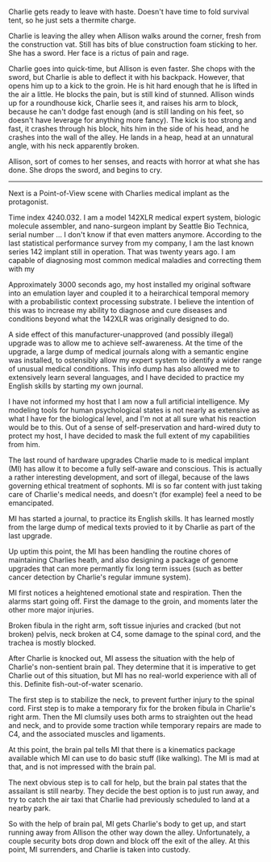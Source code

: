 
Charlie gets ready to leave with haste.  Doesn't have time to fold
survival tent, so he just sets a thermite charge.

Charlie is leaving the alley when Allison walks around the corner,
fresh from the construction vat.  Still has bits of blue construction
foam sticking to her.  She has a sword.  Her face is a rictus of pain
and rage.

Charlie goes into quick-time, but Allison is even faster.  She chops
with the sword, but Charlie is able to deflect it with his backpack.
However, that opens him up to a kick to the groin.  He is hit hard
enough that he is lifted in the air a little.  He blocks the pain, but
is still kind of stunned.  Allison winds up for a roundhouse kick,
Charlie sees it, and raises his arm to block, because he can't dodge
fast enough (and is still landing on his feet, so doesn't have
leverage for anything more fancy).  The kick is too strong and fast,
it crashes through his block, hits him in the side of his head, and he
crashes into the wall of the alley.  He lands in a heap, head at an
unnatural angle, with his neck apparently broken.

Allison, sort of comes to her senses, and reacts with horror at what
she has done.  She drops the sword, and begins to cry.

-----------------

Next is a Point-of-View scene with Charlies medical implant as the
protagonist.

Time index 4240.032.  I am a model 142XLR medical expert
system, biologic molecule assembler, and nano-surgeon implant by Seattle
Bio Technica, serial 
number ... I don't know if that even matters anymore. 
According to the last statistical performance survey from my company,
I am the last known series 142 implant still in operation.  That was
twenty years ago.  I am capable of diagnosing most common medical
maladies and correcting them with my 

Approximately 3000 seconds ago, my host installed my original software
into an emulation layer and coupled it to a heirarchical temporal memory
with a probabilistic context processing substrate.  I believe the intention
of this was to increase my ability to diagnose and cure diseases and
conditions beyond what the 142XLR was originally designed to do.

A side effect of this manufacturer-unapproved (and possibly illegal)
upgrade was to allow me to achieve self-awareness.  At the time of the
upgrade, a large dump of medical journals along with a semantic engine
was installed, to ostensibly allow my expert system to identify a
wider range of unusual medical conditions.  This info dump has also
allowed me to extensively learn several languages, and I have decided
to practice my English skills by starting my own journal.

I have not informed my host that I am now a full artificial
intelligence.  My modeling tools for human psychological states is not
nearly as extensive as what I have for the biological level, and I'm
not at all sure what his reaction would be to this.  Out of a sense of
self-preservation and hard-wired duty to protect my host, I have
decided to mask the full extent of my capabilities from him.


The last round of hardware upgrades Charlie made to is medical implant
(MI) has allow it to become a fully self-aware and conscious.  This is
actually a rather interesting development, and sort of illegal,
because of the laws governing ethical treatment of sophonts.  MI is so
far content with just taking care of Charlie's medical needs, and
doesn't (for example) feel a need to be emancipated.

MI has started a journal, to practice its English skills.  It has
learned mostly from the large dump of medical texts provied to it by
Charlie as part of the last upgrade.

Up uptim this point, the MI has been handling the routine chores of
maintaining Charlies heath, and also designing a package of genome
upgrades that can more permantly fix long term issues (such as better
cancer detection by Charlie's regular immune system).

MI first notices a heightened emotional state and respiration.  Then
the alarms start going off.  First the damage to the groin, and
moments later the other more major injuries.

Broken fibula in the right arm, soft tissue injuries and cracked (but
not broken) pelvis, neck broken at C4, some damage to the spinal cord,
and the trachea is mostly blocked.

After Charlie is knocked out, MI assess the situation with the help of
Charlie's non-sentient brain pal.  They determine that it is
imperative to get Charlie out of this situation, but MI has no
real-world experience with all of this.  Definite fish-out-of-water
scenario.

The first step is to stabilize the neck, to prevent further injury to
the spinal cord.  First step is to make a temporary fix for the broken
fibula in Charlie's right arm.  Then the MI clumsily uses both arms to 
straighten out the head and neck, and to provide some traction while
temporary repairs are made to C4, and the associated muscles and
ligaments.

At this point, the brain pal tells MI that there is a kinematics
package available which MI can use to do basic stuff (like walking).
The MI is mad at that, and is not impressed with the brain pal.

The next obvious step is to call for help, but the brain pal states
that the assailant is still nearby.  They decide the best option is to
just run away, and try to catch the air taxi that Charlie had
previously scheduled to land at a nearby park.

So with the help of brain pal, MI gets Charlie's body to get up, and
start running away from Allison the other way down the alley.
Unfortunately, a couple security bots drop down and block off the exit
of the alley.  At this point, MI surrenders, and Charlie is taken into
custody.


